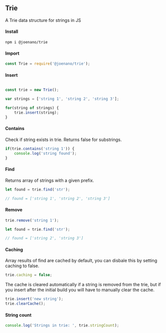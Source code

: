 ## Trie 
A Trie data structure for strings in JS

#### Install
```
npm i @joenano/trie
```

#### Import

```js
const Trie = require('@joenano/trie');
```

#### Insert

```js

const trie = new Trie();

var strings = ['string 1', 'string 2', 'string 3'];

for(string of strings) {
    trie.insert(string);
}
```

#### Contains
Check if string exists in trie. Returns false for substrings.

```js
if(trie.contains('string 1')) {
    console.log('string found');
}
```

#### Find
Returns array of strings with a given prefix.

```js
let found = trie.find('str');

// found = ['string 1', 'string 2', 'string 3']
```

#### Remove

```js
trie.remove('string 1');

let found = trie.find('str');

// found = ['string 2', 'string 3']
```

#### Caching
Array results of find are cached by default, you can disbale this by setting caching to false.

```js
trie.caching = false;
```

The cache is cleared automatically if a string is removed from the trie, but if you insert after the initial build you will have to manually clear the cache.

```js
trie.insert('new string');
trie.clearCache();

```

#### String count

```js
console.log('Strings in trie: ', trie.stringCount);
```
